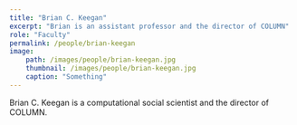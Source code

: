 ```yaml
---
title: "Brian C. Keegan"
excerpt: "Brian is an assistant professor and the director of COLUMN"
role: "Faculty"
permalink: /people/brian-keegan
image:
	path: /images/people/brian-keegan.jpg
	thumbnail: /images/people/brian-keegan.jpg
	caption: "Something"
---
```


Brian C. Keegan is a computational social scientist and the director of COLUMN.